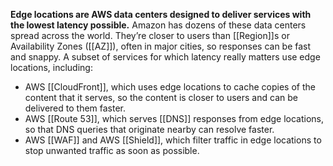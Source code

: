 **Edge locations are AWS data centers designed to deliver services with the lowest latency possible.** Amazon has dozens of these data centers spread across the world. They’re closer to users than [[Region]]s or Availability Zones ([[AZ]]), often in major cities, so responses can be fast and snappy. A subset of services for which latency really matters use edge locations, including:

-   AWS [[CloudFront]], which uses edge locations to cache copies of the content that it serves, so the content is closer to users and can be delivered to them faster.
-   AWS [[Route 53]], which serves [[DNS]] responses from edge locations, so that DNS queries that originate nearby can resolve faster.
-   AWS [[WAF]] and AWS [[Shield]], which filter traffic in edge locations to stop unwanted traffic as soon as possible.